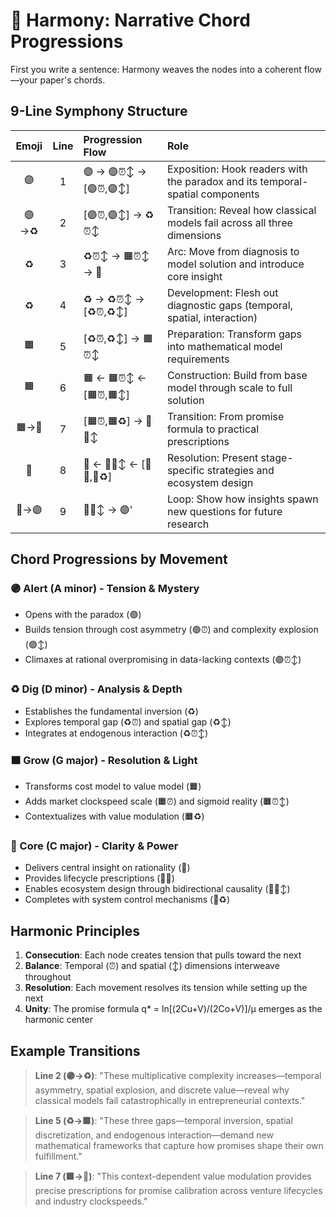 # 🎼 Harmony: Narrative Chord Progressions

First you write a sentence: Harmony weaves the nodes into a coherent flow—your paper's chords.

## 9-Line Symphony Structure

| Emoji | Line | Progression Flow            | Role                                                                          |
|:-----:|:----:|:----------------------------|:------------------------------------------------------------------------------|
| 🟣     | 1    | 🟣 → 🟣⏰↕️ → [🟣⏰,🟣↕️]     | Exposition: Hook readers with the paradox and its temporal-spatial components |
| 🟣→♻️ | 2    | [🟣⏰,🟣↕️] → ♻️⏰↕️         | Transition: Reveal how classical models fail across all three dimensions      |
| ♻️     | 3    | ♻️⏰↕️ → 🟧⏰↕️ → 🔴          | Arc: Move from diagnosis to model solution and introduce core insight         |
| ♻️     | 4    | ♻️ → ♻️⏰↕️ → [♻️⏰,♻️↕️]    | Development: Flesh out diagnostic gaps (temporal, spatial, interaction)       |
| 🟧     | 5    | [♻️⏰,♻️↕️] → 🟧⏰↕️         | Preparation: Transform gaps into mathematical model requirements              |
| 🟧     | 6    | 🟧 ← 🟧⏰↕️ ← [🟧⏰,🟧↕️]      | Construction: Build from base model through scale to full solution           |
| 🟧→🔴 | 7    | [🟧⏰,🟧♻️] → 🔴⏰↕️          | Transition: From promise formula to practical prescriptions                   |
| 🔴     | 8    | 🔴 ← 🔴⏰↕️ ← [🔴⏰,🔴♻️]      | Resolution: Present stage-specific strategies and ecosystem design            |
| 🔴→🟣 | 9    | 🔴⏰↕️ → 🟣'                 | Loop: Show how insights spawn new questions for future research              |

## Chord Progressions by Movement

### 🟣 Alert (A minor) - Tension & Mystery
- Opens with the paradox (🟣)
- Builds tension through cost asymmetry (🟣⏰) and complexity explosion (🟣↕️)
- Climaxes at rational overpromising in data-lacking contexts (🟣⏰↕️)

### ♻️ Dig (D minor) - Analysis & Depth
- Establishes the fundamental inversion (♻️)
- Explores temporal gap (♻️⏰) and spatial gap (♻️↕️)
- Integrates at endogenous interaction (♻️⏰↕️)

### 🟧 Grow (G major) - Resolution & Light
- Transforms cost model to value model (🟧)
- Adds market clockspeed scale (🟧⏰) and sigmoid reality (🟧⏰↕️)
- Contextualizes with value modulation (🟧♻️)

### 🔴 Core (C major) - Clarity & Power
- Delivers central insight on rationality (🔴)
- Provides lifecycle prescriptions (🔴⏰)
- Enables ecosystem design through bidirectional causality (🔴⏰↕️)
- Completes with system control mechanisms (🔴♻️)

## Harmonic Principles

1. **Consecution**: Each node creates tension that pulls toward the next
2. **Balance**: Temporal (⏰) and spatial (↕️) dimensions interweave throughout
3. **Resolution**: Each movement resolves its tension while setting up the next
4. **Unity**: The promise formula q* = ln[(2Cu+V)/(2Co+V)]/μ emerges as the harmonic center

## Example Transitions

> **Line 2 (🟣→♻️)**: "These multiplicative complexity increases—temporal asymmetry, spatial explosion, and discrete value—reveal why classical models fail catastrophically in entrepreneurial contexts."

> **Line 5 (♻️→🟧)**: "These three gaps—temporal inversion, spatial discretization, and endogenous interaction—demand new mathematical frameworks that capture how promises shape their own fulfillment."

> **Line 7 (🟧→🔴)**: "This context-dependent value modulation provides precise prescriptions for promise calibration across venture lifecycles and industry clockspeeds."